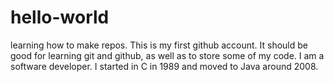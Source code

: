 # hello-world
learning how to make repos.
This is my first github account. It should be good for learning git and github, as well as to store some of my code.
I am a software developer. I started in C in 1989 and moved to Java around 2008.

